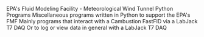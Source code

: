 EPA's Fluid Modeling Facility - Meteorological Wind Tunnel Python Programs
Miscellaneous programs written in Python to support the EPA's FMF
Mainly programs that interact with a Cambustion FastFID via a LabJack T7 DAQ
Or to log or view data in general with a LabJack T7 DAQ
